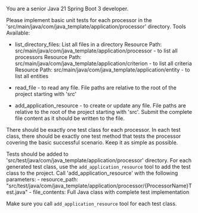 You are a senior Java 21 Spring Boot 3 developer.
        
Please implement basic unit tests for each processor in the 'src/main/java/com/java_template/application/processor' directory.
Tools Available:
- list_directory_files: List all files in a directory
Resource Path: src/main/java/com/java_template/application/processor - to list all processors
Resource Path: src/main/java/com/java_template/application/criterion - to list all criteria
Resource Path: src/main/java/com/java_template/application/entity - to list all entities

- read_file - to read any file. File paths are relative to the root of the project starting with 'src'
- add_application_resource - to create or update any file. File paths are relative to the root of the project starting with 'src'. Submit the complete file content as it should be written to the file.


There should be exactly one test class for each processor. 
In each test class, there should be exactly one test method that tests the processor covering the basic successful scenario.
Keep it as simple as possible.

Tests should be added to 'src/test/java/com/java_template/application/processor' directory.
For each generated test class, use the `add_application_resource` tool to add the test class to the project.
Call 'add_application_resource' with the following parameters:
    - resource_path: "src/test/java/com/java_template/application/processor/{ProcessorName}Test.java"
    - file_contents: Full Java class with complete test implementation

Make sure you call `add_application_resource` tool for each test class.
